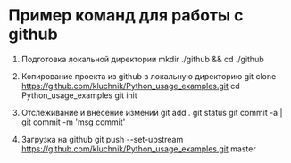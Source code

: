 # Пример команд для работы с github

1. Подготовка локальной директории
mkdir ./github && cd ./github

2. Копирование проекта из github в локальную директорию
git clone https://github.com/kluchnik/Python_usage_examples.git
cd Python_usage_examples
git init

3. Отслеживание и внесение измений
git add .
git status
git commit -a | git commit -m 'msg commit'

4. Загрузка на github
git push --set-upstream https://github.com/kluchnik/Python_usage_examples.git master
